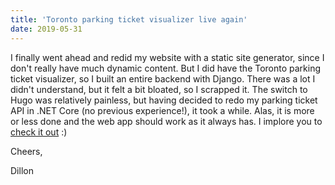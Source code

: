```yaml
---
title: 'Toronto parking ticket visualizer live again'
date: 2019-05-31
---
```


I finally went ahead and redid my website with a static site generator, since I don't really have much dynamic content. But I did have the Toronto parking ticket visualizer, so I built an entire backend with Django. There was a lot I didn't understand, but it felt a bit bloated, so I scrapped it. The switch to Hugo was relatively painless, but having decided to redo my parking ticket API in .NET Core (no previous experience!), it took a while. Alas, it is more or less done and the web app should work as it always has. I implore you to [check it out](/parkingtoronto) :)

Cheers,

Dillon
